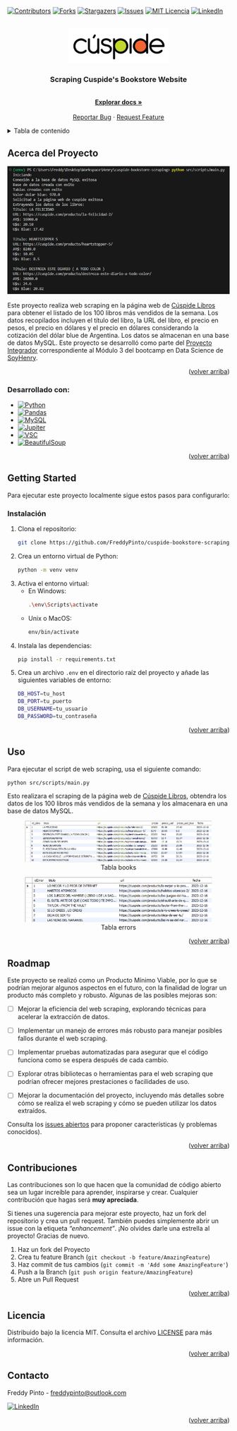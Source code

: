 <a name="readme-top"></a>

<!-- PROJECT SHIELDS -->

[![Contributors][contributors-shield]][contributors-url]
[![Forks][forks-shield]][forks-url]
[![Stargazers][stars-shield]][stars-url]
[![Issues][issues-shield]][issues-url]
[![MIT Licencia][Licencia-shield]][Licencia-url]
[![LinkedIn][linkedin-shield]][linkedin-url]

<!-- PROJECT LOGO -->
<br />
<div align="center">
  <a href="https://www.cuspide.com">
    <img src="images/logo-cuspide.jpg" alt="Logo" height="80">
    
  </a>

<h3 align="center">Scraping Cuspide's Bookstore Website</h3>

  <p align="center">
    <br />
    <a href="https://github.com/FreddyPinto/cuspide-bookstore-scraping"><strong>Explorar docs »</strong></a>
    <br />
    <br />
    <a href="https://github.com/FreddyPinto/cuspide-bookstore-scraping/issues">Reportar Bug</a>
    ·
    <a href="https://github.com/FreddyPinto/cuspide-bookstore-scraping/issues">Request Feature</a>
  </p>
</div>

<!-- Tabla de contenido -->
<details>
  <summary>Tabla de contenido</summary>
  <ol>
    <li>
      <a href="#acerca-del-proyecto">Acerca del Proyecto</a>
      <ul>
        <li><a href="#desarrollado-con">Desarrollado con:</a></li>
      </ul>
    </li>
    <li>
      <a href="#getting-started">Getting Started</a>
      <ul>
            <li><a href="#instalación">Instalación</a></li>
      </ul>
    </li>
    <li><a href="#uso">Uso</a></li>
    <li><a href="#roadmap">Roadmap</a></li>
    <li><a href="#contribuciones">Contribuciones</a></li>
    <li><a href="#licencia">Licencia</a></li>
    <li><a href="#contacto">Contacto</a></li>
  </ol>
</details>

<!-- Acerca del Proyecto -->

## Acerca del Proyecto

<p align="center">
  <img src="images/screenshot.png" alt="screenshot"/>
</p>

Este proyecto realiza web scraping en la página web de [Cúspide Libros](https://www.cuspide.com) para obtener el listado de los 100 libros más vendidos de la semana. Los datos recopilados incluyen el título del libro, la URL del libro, el precio en pesos, el precio en dólares y el precio en dólares considerando la cotización del dólar blue de Argentina. Los datos se almacenan en una base de datos MySQL. Este proyecto se desarrolló como parte del [Proyecto Integrador](references/ejercicio_integrador.pdf) correspondiente al Módulo 3 del bootcamp en Data Science de [SoyHenry](https://www.soyhenry.com/).

<p align="right">(<a href="#readme-top">volver arriba</a>)</p>

### Desarrollado con:

- [![Python][Python]][Python-url]
- [![Pandas][Pandas]][Pandas-url]
- [![MySQL][MySQL]][MySQL-url]
- [![Jupiter][Jupiter]][Jupiter-url]
- [![VSC][VSC]][VSC-url]
- [![BeautifulSoup][BeautifulSoup]][BeautifulSoup-url]

<p align="right">(<a href="#readme-top">volver arriba</a>)</p>

<!-- GETTING STARTED -->

## Getting Started

Para ejecutar este proyecto localmente sigue estos pasos para configurarlo:

### Instalación

1. Clona el repositorio:
   ```sh
   git clone https://github.com/FreddyPinto/cuspide-bookstore-scraping.git
   ```
2. Crea un entorno virtual de Python:
   ```sh
   python -m venv venv
   ```
3. Activa el entorno virtual:
   - En Windows:
     ```sh
     .\env\Scripts\activate
     ```
   - Unix o MacOS:
     ```sh
     env/bin/activate
     ```
4. Instala las dependencias:
   ```sh
   pip install -r requirements.txt
   ```
5. Crea un archivo `.env` en el directorio raíz del proyecto y añade las siguientes variables de entorno:
    ```sh
    DB_HOST=tu_host
    DB_PORT=tu_puerto
    DB_USERNAME=tu_usuario
    DB_PASSWORD=tu_contraseña
    ```
<p align="right">(<a href="#readme-top">volver arriba</a>)</p>

<!-- USAGE EXAMPLES -->

## Uso

Para ejecutar el script de web scraping, usa el siguiente comando:

```
python src/scripts/main.py
```

Esto realizara el scraping de la página web de [Cúspide Libros](https://www.cuspide.com), obtendra los datos de los 100 libros más vendidos de la semana y los almacenara en una base de datos MySQL.
<figure align="center">
  <img src="images/books_screenshot.png" alt="screenshot"/>
  <figcaption>Tabla books</figcaption>
</figure>

<figure align="center">
  <img src="images/errors_screenshot.png" alt="screenshot"/>
  <figcaption>Tabla errors</figcaption>
</figure>

<p align="right">(<a href="#readme-top">volver arriba</a>)</p>

<!-- ROADMAP -->

## Roadmap

Este proyecto se realizó como un Producto Mínimo Viable, por lo que se podrían mejorar algunos aspectos en el futuro, con la finalidad de lograr un producto más completo y robusto. Algunas de las posibles mejoras son:

- [ ] Mejorar la eficiencia del web scraping, explorando técnicas para acelerar la extracción de datos.

- [ ] Implementar un manejo de errores más robusto para manejar posibles fallos durante el web scraping.

- [ ] Implementar pruebas automatizadas para asegurar que el código funciona como se espera después de cada cambio.

- [ ] Explorar otras bibliotecas o herramientas para el web scraping que podrían ofrecer mejores prestaciones o facilidades de uso.

- [ ] Mejorar la documentación del proyecto, incluyendo más detalles sobre cómo se realiza el web scraping y cómo se pueden utilizar los datos extraídos.

Consulta los [issues abiertos](https://github.com/FreddyPinto/cuspide-bookstore-scraping/issues) para proponer características (y problemas conocidos).

<p align="right">(<a href="#readme-top">volver arriba</a>)</p>

<!-- CONTRIBUTING -->

## Contribuciones

Las contribuciones son lo que hacen que la comunidad de código abierto sea un lugar increíble para aprender, inspirarse y crear. Cualquier contribución que hagas será **muy apreciada**.

Si tienes una sugerencia para mejorar este proyecto, haz un fork del repositorio y crea un pull request. También puedes simplemente abrir un issue con la etiqueta _“enhancement”_. ¡No olvides darle una estrella al proyecto! Gracias de nuevo.

1. Haz un fork del Proyecto
2. Crea tu feature Branch (`git checkout -b feature/AmazingFeature`)
3. Haz commit de tus cambios (`git commit -m 'Add some AmazingFeature'`)
4. Push a la Branch (`git push origin feature/AmazingFeature`)
5. Abre un Pull Request

<p align="right">(<a href="#readme-top">volver arriba</a>)</p>

<!-- Licencia -->

## Licencia

Distribuido bajo la licencia MIT. Consulta el archivo [LICENSE](LICENSE) para más información.

<p align="right">(<a href="#readme-top">volver arriba</a>)</p>

<!-- Contacto -->

## Contacto

Freddy Pinto - [freddypinto@outlook.com](mailto:freddypinto@outlook.com)

[![LinkedIn][linkedin-shield]][linkedin-url]

<p align="right">(<a href="#readme-top">volver arriba</a>)</p>

<!-- MARKDOWN LINKS & IMAGES -->
<!-- https://www.markdownguide.org/basic-syntax/#reference-style-links -->

[contributors-shield]: https://img.shields.io/github/contributors/FreddyPinto/cuspide-bookstore-scraping.svg?style=for-the-badge
[contributors-url]: https://github.com/FreddyPinto/cuspide-bookstore-scraping/graphs/contributors
[forks-shield]: https://img.shields.io/github/forks/FreddyPinto/cuspide-bookstore-scraping.svg?style=for-the-badge
[forks-url]: https://github.com/FreddyPinto/cuspide-bookstore-scraping/network/members
[stars-shield]: https://img.shields.io/github/stars/FreddyPinto/cuspide-bookstore-scraping.svg?style=for-the-badge
[stars-url]: https://github.com/FreddyPinto/cuspide-bookstore-scraping/stargazers
[issues-shield]: https://img.shields.io/github/issues/FreddyPinto/cuspide-bookstore-scraping.svg?style=for-the-badge
[issues-url]: https://github.com/FreddyPinto/cuspide-bookstore-scraping/issues
[Licencia-shield]: https://img.shields.io/github/license/FreddyPinto/cuspide-bookstore-scraping.svg?style=for-the-badge
[Licencia-url]: https://github.com/FreddyPinto/cuspide-bookstore-scraping/blob/main/LICENSE
[linkedin-shield]: https://img.shields.io/badge/-LinkedIn-black.svg?style=for-the-badge&logo=linkedin&colorB=555
[linkedin-url]: https://www.linkedin.com/in/FreddyPinto-/
[product-screenshot]: images/screenshot.png
[Python]: https://img.shields.io/badge/Python-333333?style=flat&logo=python&labelColor=white
[Python-url]: https://www.python.org/
[MySQL]: https://img.shields.io/badge/-MySQL-333333?style=flat&logo=MySQL&labelColor=white
[MySQL-url]: https://www.mysql.com/
[BeautifulSoup]: https://img.shields.io/badge/-BeautifulSoup-333333?style=flat&logo=beautifulSoup
[BeautifulSoup-url]: https://www.crummy.com/software/BeautifulSoup/
[Pandas]:https://img.shields.io/badge/-Pandas-333333?style=flat&logo=pandas&logoColor=black&labelColor=white
[Pandas-url]:https://pandas.pydata.org/
[Jupiter]: https://img.shields.io/badge/-Jupyter_Notebook-333333?style=flat&logo=jupyter&labelColor=white
[Jupiter-url]: https://jupyter.org/
[VSC]:https://img.shields.io/badge/-Visual_Studio_Code-333333?style=flat&logo=visualstudiocode&logoColor=blue&labelColor=white
[VSC-url]:https://code.visualstudio.com/
